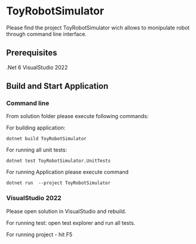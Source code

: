 # ToyRobotSimulator

Please find the project ToyRobotSimulator wich allows to monipulate robot through command line interface.

## Prerequisites

.Net 6
VisualStudio 2022

## Build and Start Application

### Command line

From solution folder please execute following commands:

For building application:

```
dotnet build ToyRobotSimulator
```

For running all unit tests:

```
dotnet test ToyRobotSimulator.UnitTests
```

For running Application please execute command

```
dotnet run  --project ToyRobotSimulator
```

### VisualStudio 2022

Please open solution in VisualStudio and rebuild.

For running test: open test explorer and run all tests.

For running project - hit F5